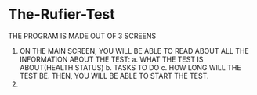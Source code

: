 # The-Rufier-Test
   THE PROGRAM IS MADE OUT OF 3 SCREENS
1. ON THE MAIN SCREEN, YOU WILL BE ABLE TO READ ABOUT ALL THE INFORMATION ABOUT THE TEST:
       a. WHAT THE TEST IS ABOUT(HEALTH STATUS)
       b. TASKS TO DO
       c. HOW LONG WILL THE TEST BE.
   THEN, YOU WILL BE ABLE TO START THE TEST.
2.
   
